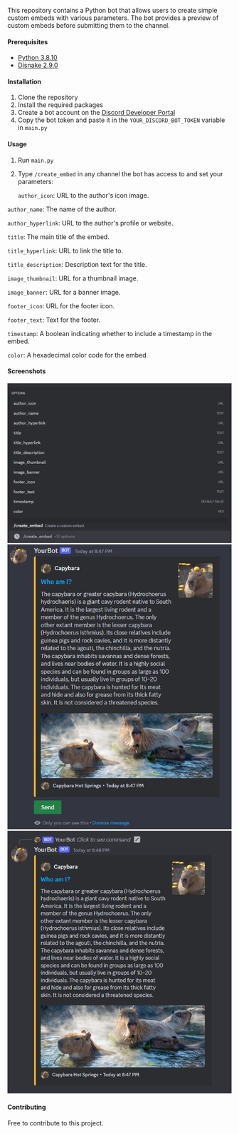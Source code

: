 This repository contains a Python bot that allows users to create simple custom embeds with various parameters. The bot provides a preview of custom embeds before submitting them to the channel.

#### Prerequisites
- [Python 3.8.10](https://www.python.org/downloads/release/python-3810/)
- [Disnake 2.9.0](https://pypi.org/project/disnake/)

#### Installation
1. Clone the repository
2. Install the required packages
3. Create a bot account on the [Discord Developer Portal](https://discord.com/developers/applications)
4. Copy the bot token and paste it in the `YOUR_DISCORD_BOT_TOKEN` variable in `main.py`

#### Usage
1. Run `main.py`
2. Type `/create_embed` in any channel the bot has access to and set your parameters:

    `author_icon`: URL to the author's icon image.

  `author_name`: The name of the author.

  `author_hyperlink`: URL to the author's profile or website.

  `title`: The main title of the embed.

  `title_hyperlink`: URL to link the title to.

  `title_description`: Description text for the title.

  `image_thumbnail`: URL for a thumbnail image.

  `image_banner`: URL for a banner image.

  `footer_icon`: URL for the footer icon.

  `footer_text`: Text for the footer.

  `timestamp`: A boolean indicating whether to include a timestamp in the embed.

  `color`: A hexadecimal color code for the embed.

#### Screenshots
![1](https://github.com/GoldenEggplant/simple-discord-embed-builder/blob/main/bot/assets/slash_command_create_embed_using_view.jpg)
![2](https://github.com/GoldenEggplant/simple-discord-embed-builder/blob/main/bot/assets/slash_command_create_embed_preview.jpg)
![3](https://github.com/GoldenEggplant/simple-discord-embed-builder/blob/main/bot/assets/slash_command_create_embed_send.jpg)

#### Contributing
Free to contribute to this project.
